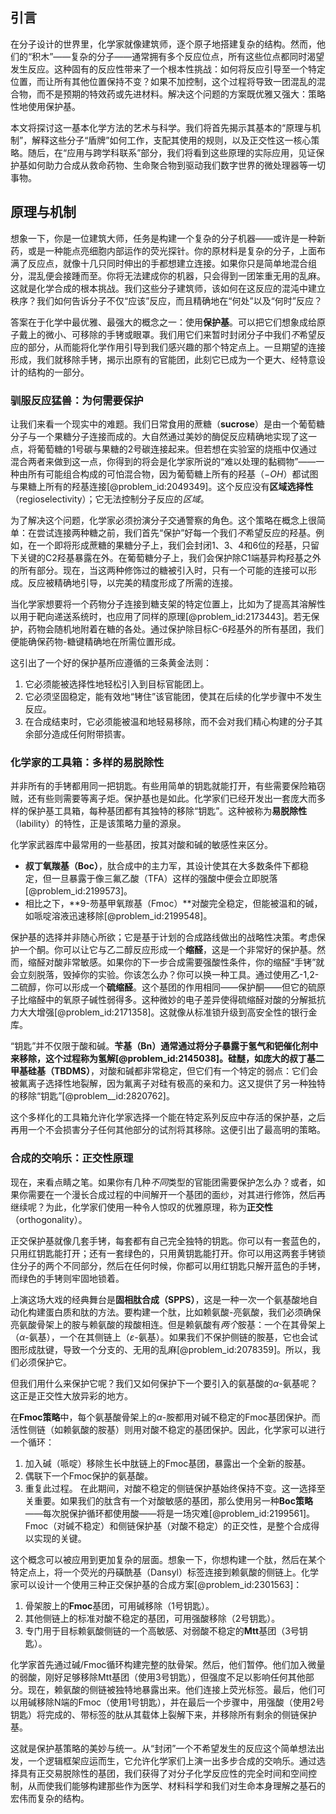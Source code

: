 ## 引言
在分子设计的世界里，化学家就像建筑师，逐个原子地搭建复杂的结构。然而，他们的“积木”——复杂的分子——通常拥有多个反应位点，所有这些位点都同时渴望发生反应。这种固有的反应性带来了一个根本性挑战：如何将反应引导至一个特定位置，而让所有其他位置保持不变？如果不加控制，这个过程将导致一团混乱的混合物，而不是预期的特效药或先进材料。解决这个问题的方案既优雅又强大：策略性地使用保护基。

本文将探讨这一基本化学方法的艺术与科学。我们将首先揭示其基本的“原理与机制”，解释这些分子“盾牌”如何工作，支配其使用的规则，以及正交性这一核心策略。随后，在“应用与跨学科联系”部分，我们将看到这些原理的实际应用，见证保护基如何助力合成从救命药物、生命聚合物到驱动我们数字世界的微处理器等一切事物。

## 原理与机制

想象一下，你是一位建筑大师，任务是构建一个复杂的分子机器——或许是一种新药，或是一种能点亮细胞内部运作的荧光探针。你的原材料是复杂的分子，上面布满了反应点，就像十几只同时伸出的手都想建立连接。如果你只是简单地混合组分，混乱便会接踵而至。你将无法建成你的机器，只会得到一团笨重无用的乱麻。这就是化学合成的根本挑战。我们这些分子建筑师，该如何在这反应的混沌中建立秩序？我们如何告诉分子不仅“应该”反应，而且精确地在“何处”以及“何时”反应？

答案在于化学中最优雅、最强大的概念之一：使用**保护基**。可以把它们想象成给原子戴上的微小、可移除的手铐或眼罩。我们用它们来暂时封闭分子中我们*不*希望反应的部分，从而能将化学作用引导到我们感兴趣的那个特定点上。一旦期望的连接形成，我们就移除手铐，揭示出原有的官能团，此刻它已成为一个更大、经特意设计的结构的一部分。

### 驯服反应猛兽：为何需要保护

让我们来看一个现实中的难题。我们日常食用的蔗糖（**sucrose**）是由一个葡萄糖分子与一个果糖分子连接而成的。大自然通过美妙的酶促反应精确地实现了这一点，将葡萄糖的1号碳与果糖的2号碳连接起来。但若想在实验室的烧瓶中仅通过混合两者来做到这一点，你得到的将会是化学家所说的“难以处理的黏稠物”——一种由所有可能组合构成的可怕混合物，因为葡萄糖上所有的羟基（$-OH$）都试图与果糖上所有的羟基连接[@problem_id:2049349]。这个反应没有**区域选择性**（regioselectivity）；它无法控制分子反应的*区域*。

为了解决这个问题，化学家必须扮演分子交通警察的角色。这个策略在概念上很简单：在尝试连接两种糖之前，我们首先“保护”好每一个我们*不*希望反应的羟基。例如，在一个即将形成蔗糖的果糖分子上，我们会封闭1、3、4和6位的羟基，只留下关键的C2羟基暴露在外。在葡萄糖分子上，我们会保护除C1端基异构羟基之外的所有部分。现在，当这两种修饰过的糖被引入时，只有一个可能的连接可以形成。反应被精确地引导，以完美的精度形成了所需的连接。

当化学家想要将一个药物分子连接到糖支架的特定位置上，比如为了提高其溶解性以用于靶向递送系统时，也应用了同样的原理[@problem_id:2173443]。若无保护，药物会随机地附着在糖的各处。通过保护除目标C-6羟基外的所有基团，我们便能确保药物-糖键精确地在所需位置形成。

这引出了一个好的保护基所应遵循的三条黄金法则：
1.  它必须能被选择性地轻松引入到目标官能团上。
2.  它必须坚固稳定，能有效地“铐住”该官能团，使其在后续的化学步骤中不发生反应。
3.  在合成结束时，它必须能被温和地轻易移除，而不会对我们精心构建的分子其余部分造成任何附带损害。

### 化学家的工具箱：多样的易脱除性

并非所有的手铐都用同一把钥匙。有些用简单的钥匙就能打开，有些需要保险箱窃贼，还有些则需要等离子炬。保护基也是如此。化学家们已经开发出一套庞大而多样的保护基工具箱，每种基团都有其独特的移除“钥匙”。这种被称为**易脱除性**（lability）的特性，正是该策略力量的源泉。

化学家武器库中最常用的一些基团，按其对酸和碱的敏感性来区分。
-   **叔丁氧羰基（Boc）**，肽合成中的主力军，其设计使其在大多数条件下都稳定，但一旦暴露于像三氟乙酸（TFA）这样的强酸中便会立即脱落[@problem_id:2199573]。
-   相比之下，**9-芴基甲氧羰基（Fmoc）**对酸完全稳定，但能被温和的碱，如哌啶溶液迅速移除[@problem_id:2199548]。

保护基的选择并非随心所欲；它是基于计划的合成路线做出的战略性决策。考虑保护一个酮。你可以让它与乙二醇反应形成一个**缩醛**，这是一个非常好的保护基。然而，缩醛对酸非常敏感。如果你的下一步合成需要强酸性条件，你的缩醛“手铐”就会立刻脱落，毁掉你的实验。你该怎么办？你可以换一种工具。通过使用乙-1,2-二硫醇，你可以形成一个**硫缩醛**。这个基团的作用相同——保护酮——但它的硫原子比缩醛中的氧原子碱性弱得多。这种微妙的电子差异使得硫缩醛对酸的分解抵抗力大大增强[@problem_id:2171358]。这就像从标准锁升级到高安全性的银行金库。

“钥匙”并不仅限于酸和碱。**苄基（Bn）**通常通过将分子暴露于氢气和钯催化剂中来移除，这个过程称为氢解[@problem_id:2145038]。硅醚，如庞大的**叔丁基二甲基硅基（TBDMS）**，对酸和碱都非常稳定，但它们有一个特定的弱点：它们会被氟离子选择性地裂解，因为氟离子对硅有极高的亲和力。这又提供了另一种独特的移除“钥匙”[@problem__id:2820762]。

这个多样化的工具箱允许化学家选择一个能在特定系列反应中存活的保护基，之后再用一个不会损害分子任何其他部分的试剂将其移除。这便引出了最高明的策略。

### 合成的交响乐：正交性原理

现在，来看点睛之笔。如果你有几种*不同*类型的官能团需要保护怎么办？或者，如果你需要在一个漫长合成过程的中间解开一个基团的面纱，对其进行修饰，然后再继续呢？为此，化学家们使用一种令人惊叹的优雅原理，称为**正交性**（orthogonality）。

正交保护基就像几套手铐，每套都有自己完全独特的钥匙。你可以有一套蓝色的，只用红钥匙能打开；还有一套绿色的，只用黄钥匙能打开。你可以用这两套手铐锁住分子的两个不同部分，然后在任何时候，你都可以用红钥匙只解开蓝色的手铐，而绿色的手铐则牢固地锁着。

上演这场大戏的经典舞台是**固相肽合成（SPPS）**，这是一种一次一个氨基酸地自动化构建蛋白质和肽的方法。要构建一个肽，比如赖氨酸-亮氨酸，我们必须确保亮氨酸骨架上的胺与赖氨酸的羧酸相连。但是赖氨酸有*两个*胺基：一个在其骨架上（$\alpha$-氨基），一个在其侧链上（$\varepsilon$-氨基）。如果我们不保护侧链的胺基，它也会试图形成肽键，导致一个分支的、无用的乱麻[@problem_id:2078359]。所以，我们必须保护它。

但我们用什么来保护它呢？我们又如何保护下一个要引入的氨基酸的$\alpha$-氨基呢？这正是正交性大放异彩的地方。

在**Fmoc策略**中，每个氨基酸骨架上的$\alpha$-胺都用对碱不稳定的Fmoc基团保护。而活性侧链（如赖氨酸的胺基）则用对酸不稳定的基团保护。因此，化学家可以进行一个循环：
1.  加入碱（哌啶）移除生长中肽链上的Fmoc基团，暴露出一个全新的胺基。
2.  偶联下一个Fmoc保护的氨基酸。
3.  重复此过程。
在此期间，对酸不稳定的侧链保护基始终保持不变。这一选择至关重要。如果我们的肽含有一个对酸敏感的基团，那么使用另一种**Boc策略**——每次脱保护循环都使用酸——将是一场灾难[@problem_id:2199561]。Fmoc（对碱不稳定）和侧链保护基（对酸不稳定）的正交性，是整个合成得以实现的关键。

这个概念可以被应用到更加复杂的层面。想象一下，你想构建一个肽，然后在某个特定点上，将一个荧光的丹磺酰基（Dansyl）标签连接到赖氨酸的侧链上。化学家可以设计一个使用三种正交保护基的合成方案[@problem_id:2301563]：
1.  骨架胺上的**Fmoc**基团，可用碱移除（1号钥匙）。
2.  其他侧链上的标准对酸不稳定的基团，可用强酸移除（2号钥匙）。
3.  专门用于目标赖氨酸侧链的一个高敏感、对弱酸不稳定的**Mtt**基团（3号钥匙）。

化学家首先通过碱/Fmoc循环构建完整的肽骨架。然后，他们暂停。他们加入微量的弱酸，刚好足够移除Mtt基团（使用3号钥匙），但强度不足以影响任何其他部分。现在，赖氨酸的侧链被独特地暴露出来。他们连接上荧光标签。最后，他们可以用碱移除N端的Fmoc（使用1号钥匙），并在最后一个步骤中，用强酸（使用2号钥匙）将完成的、带标签的肽从其载体上裂解下来，并移除所有剩余的侧链保护基。

这就是保护基策略的美妙与统一。从“封闭”一个不希望发生的反应这个简单想法出发，一个逻辑框架应运而生，它允许化学家们上演一出多步合成的交响乐。通过选择具有正交易脱除性的基团，我们获得了对分子化学反应性的完全时间和空间控制，从而使我们能够构建那些作为医学、材料科学和我们对生命本身理解之基石的宏伟而复杂的结构。

